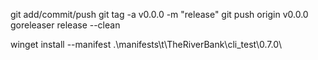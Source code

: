 git add/commit/push
git tag -a v0.0.0 -m "release"
git push origin v0.0.0
goreleaser release --clean

winget install --manifest .\manifests\t\TheRiverBank\cli_test\0.7.0\
